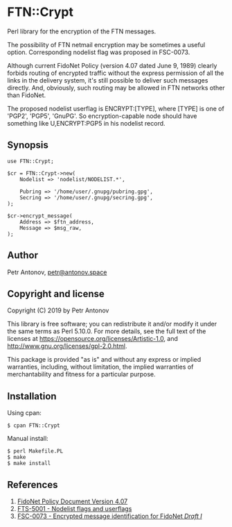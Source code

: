 # FTN::Crypt
Perl library for the encryption of the FTN messages.

The possibility of FTN netmail encryption may be sometimes a useful option.
Corresponding nodelist flag was proposed in FSC-0073.

Although current FidoNet Policy (version 4.07 dated June 9, 1989) clearly
forbids routing of encrypted traffic without the express permission of
all the links in the delivery system, it's still possible to deliver such
messages directly. And, obviously, such routing may be allowed in FTN
networks other than FidoNet.

The proposed nodelist userflag is ENCRYPT:\[TYPE\], where \[TYPE\] is one of
'PGP2', 'PGP5', 'GnuPG'. So encryption-capable node should have something
like U,ENCRYPT:PGP5 in his nodelist record.

## Synopsis

```
use FTN::Crypt;

$cr = FTN::Crypt->new(
    Nodelist => 'nodelist/NODELIST.*',

    Pubring => '/home/user/.gnupg/pubring.gpg',
    Secring => '/home/user/.gnupg/secring.gpg',
);

$cr->encrypt_message(
    Address => $ftn_address,
    Message => $msg_raw,
);
```

## Author

Petr Antonov, <petr@antonov.space>

## Copyright and license

Copyright (C) 2019 by Petr Antonov

This library is free software; you can redistribute it and/or modify it
under the same terms as Perl 5.10.0. For more details, see the full text
of the licenses at https://opensource.org/licenses/Artistic-1.0, and
http://www.gnu.org/licenses/gpl-2.0.html.

This package is provided "as is" and without any express or implied
warranties, including, without limitation, the implied warranties of
merchantability and fitness for a particular purpose.

## Installation

Using cpan:

```
$ cpan FTN::Crypt
```

Manual install:

```
$ perl Makefile.PL
$ make
$ make install
```

## References

1. [FidoNet Policy Document Version 4.07](https://www.fidonet.org/policy4.txt)
2. [FTS-5001 - Nodelist flags and userflags](http://ftsc.org/docs/fts-5001.006)
3. [FSC-0073 - Encrypted message identification for FidoNet *Draft I*](http://ftsc.org/docs/fsc-0073.001)
